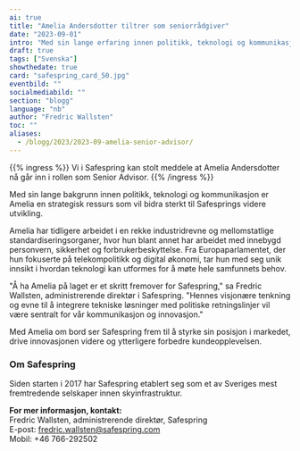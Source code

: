 ```yaml
---
ai: true
title: "Amelia Andersdotter tiltrer som seniorrådgiver"
date: "2023-09-01"
intro: "Med sin lange erfaring innen politikk, teknologi og kommunikasjon er Amelia en strategisk ressurs som vil bidra sterkt til Safesprings videre utvikling."
draft: true
tags: ["Svenska"]
showthedate: true
card: "safespring_card_50.jpg"
eventbild: ""
socialmediabild: ""
section: "blogg"
language: "nb"
author: "Fredric Wallsten"
toc: ""
aliases:
  - /blogg/2023/2023-09-amelia-senior-advisor/
---
```


{{% ingress %}}
Vi i Safespring kan stolt meddele at Amelia Andersdotter nå går inn i rollen som Senior Advisor.
{{% /ingress %}}

Med sin lange bakgrunn innen politikk, teknologi og kommunikasjon er Amelia en strategisk ressurs som vil bidra sterkt til Safesprings videre utvikling.

Amelia har tidligere arbeidet i en rekke industridrevne og mellomstatlige standardiseringsorganer, hvor hun blant annet har arbeidet med innebygd personvern, sikkerhet og forbrukerbeskyttelse. Fra Europaparlamentet, der hun fokuserte på telekompolitikk og digital økonomi, tar hun med seg unik innsikt i hvordan teknologi kan utformes for å møte hele samfunnets behov.

"Å ha Amelia på laget er et skritt fremover for Safespring," sa Fredric Wallsten, administrerende direktør i Safespring. "Hennes visjonære tenkning og evne til å integrere tekniske løsninger med politiske retningslinjer vil være sentralt for vår kommunikasjon og innovasjon."

Med Amelia om bord ser Safespring frem til å styrke sin posisjon i markedet, drive innovasjonen videre og ytterligere forbedre kundeopplevelsen.

### Om Safespring

Siden starten i 2017 har Safespring etablert seg som et av Sveriges mest fremtredende selskaper innen skyinfrastruktur.

**For mer informasjon, kontakt:**  
Fredric Wallsten, administrerende direktør, Safespring  
E-post: fredric.wallsten@safespring.com  
Mobil: +46 766-292502
